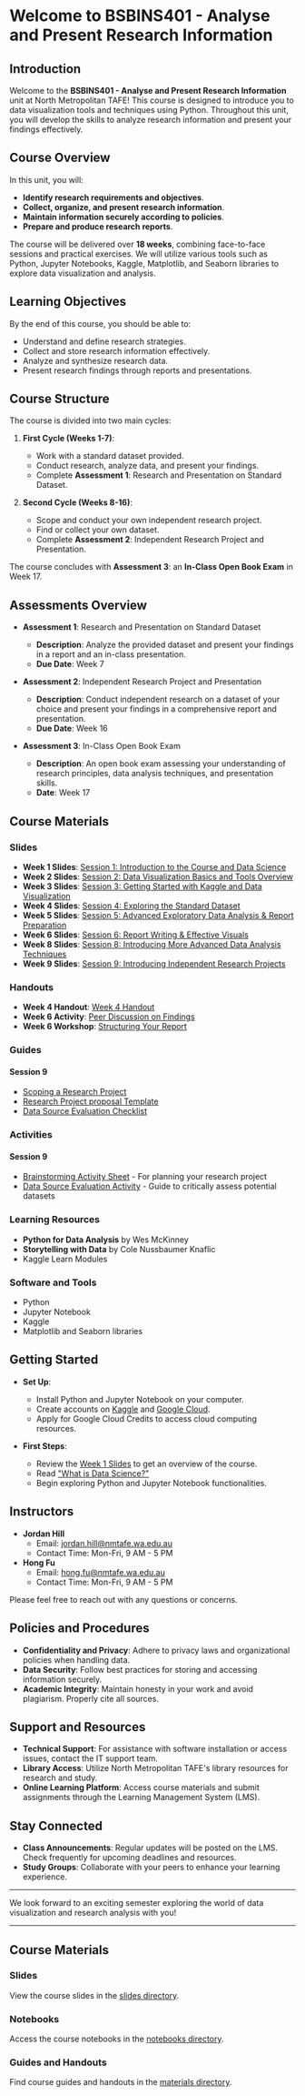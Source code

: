 
# Welcome to BSBINS401 - Analyse and Present Research Information

## Introduction

Welcome to the **BSBINS401 - Analyse and Present Research Information** unit at North Metropolitan TAFE! This course is designed to introduce you to data visualization tools and techniques using Python. Throughout this unit, you will develop the skills to analyze research information and present your findings effectively.

## Course Overview

In this unit, you will:

- **Identify research requirements and objectives**.
- **Collect, organize, and present research information**.
- **Maintain information securely according to policies**.
- **Prepare and produce research reports**.

The course will be delivered over **18 weeks**, combining face-to-face sessions and practical exercises. We will utilize various tools such as Python, Jupyter Notebooks, Kaggle, Matplotlib, and Seaborn libraries to explore data visualization and analysis.

## Learning Objectives

By the end of this course, you should be able to:

- Understand and define research strategies.
- Collect and store research information effectively.
- Analyze and synthesize research data.
- Present research findings through reports and presentations.

## Course Structure

The course is divided into two main cycles:

1. **First Cycle (Weeks 1-7)**:
   - Work with a standard dataset provided.
   - Conduct research, analyze data, and present your findings.
   - Complete **Assessment 1**: Research and Presentation on Standard Dataset.

2. **Second Cycle (Weeks 8-16)**:
   - Scope and conduct your own independent research project.
   - Find or collect your own dataset.
   - Complete **Assessment 2**: Independent Research Project and Presentation.

The course concludes with **Assessment 3**: an **In-Class Open Book Exam** in Week 17.

## Assessments Overview

- **Assessment 1**: Research and Presentation on Standard Dataset
  - **Description**: Analyze the provided dataset and present your findings in a report and an in-class presentation.
  - **Due Date**: Week 7

- **Assessment 2**: Independent Research Project and Presentation
  - **Description**: Conduct independent research on a dataset of your choice and present your findings in a comprehensive report and presentation.
  - **Due Date**: Week 16

- **Assessment 3**: In-Class Open Book Exam
  - **Description**: An open book exam assessing your understanding of research principles, data analysis techniques, and presentation skills.
  - **Date**: Week 17

## Course Materials

### Slides
- **Week 1 Slides**: [Session 1: Introduction to the Course and Data Science](week_1.html)
- **Week 2 Slides**: [Session 2: Data Visualization Basics and Tools Overview](week_2.html)
- **Week 3 Slides**: [Session 3: Getting Started with Kaggle and Data Visualization](week_3.html)
- **Week 4 Slides**: [Session 4: Exploring the Standard Dataset](week_4.html)
- **Week 5 Slides**: [Session 5: Advanced Exploratory Data Analysis & Report Preparation](week_5.html)
- **Week 6 Slides**: [Session 6: Report Writing & Effective Visuals](week_6.html)
- **Week 8 Slides**: [Session 8: Introducing More Advanced Data Analysis Techniques](week_8.html)
- **Week 9 Slides**: [Session 9: Introducing Independent Research Projects](week_9.html)

### Handouts
- **Week 4 Handout**: [Week 4 Handout](handouts/week_4.html)
- **Week 6 Activity**: [Peer Discussion on Findings](handouts/week_6_activity.md)
- **Week 6 Workshop**: [Structuring Your Report](handouts/week_6_workshop.md)

### Guides

#### Session 9
- [Scoping a Research Project](guides/scoping-a-research-project.md)
- [Research Project proposal Template](guides/research-project-proposal-template.md)
- [Data Source Evaluation Checklist](guides/data-source-evaluation-checklist)


### Activities

#### Session 9
- [Brainstorming Activity Sheet](activities/brainstorming.md) - For planning your research project
- [Data Source Evaluation Activity](activities/data-sources.md) - Guide to critically assess potential datasets



### Learning Resources
- **Python for Data Analysis** by Wes McKinney
- **Storytelling with Data** by Cole Nussbaumer Knaflic
- Kaggle Learn Modules

### Software and Tools
  - Python
  - Jupyter Notebook
  - Kaggle
  - Matplotlib and Seaborn libraries

## Getting Started

- **Set Up**:
  - Install Python and Jupyter Notebook on your computer.
  - Create accounts on [Kaggle](https://www.kaggle.com/) and [Google Cloud](https://cloud.google.com/edu).
  - Apply for Google Cloud Credits to access cloud computing resources.

- **First Steps**:
  - Review the [Week 1 Slides](week_1.html) to get an overview of the course.
  - Read ["What is Data Science?"](https://www.ibm.com/cloud/learn/data-science-introduction)
  - Begin exploring Python and Jupyter Notebook functionalities.

## Instructors

- **Jordan Hill**
  - Email: [jordan.hill@nmtafe.wa.edu.au](mailto:jordan.hill@nmtafe.wa.edu.au)
  - Contact Time: Mon-Fri, 9 AM - 5 PM
- **Hong Fu**
  - Email: [hong.fu@nmtafe.wa.edu.au](mailto:hong.fu@nmtafe.wa.edu.au)
  - Contact Time: Mon-Fri, 9 AM - 5 PM

Please feel free to reach out with any questions or concerns.

## Policies and Procedures

- **Confidentiality and Privacy**: Adhere to privacy laws and organizational policies when handling data.
- **Data Security**: Follow best practices for storing and accessing information securely.
- **Academic Integrity**: Maintain honesty in your work and avoid plagiarism. Properly cite all sources.

## Support and Resources

- **Technical Support**: For assistance with software installation or access issues, contact the IT support team.
- **Library Access**: Utilize North Metropolitan TAFE's library resources for research and study.
- **Online Learning Platform**: Access course materials and submit assignments through the Learning Management System (LMS).

## Stay Connected

- **Class Announcements**: Regular updates will be posted on the LMS. Check frequently for upcoming deadlines and resources.
- **Study Groups**: Collaborate with your peers to enhance your learning experience.

---

We look forward to an exciting semester exploring the world of data visualization and research analysis with you!

---

## Course Materials

### Slides
View the course slides in the [slides directory](slides/).

### Notebooks
Access the course notebooks in the [notebooks directory](notebooks/).

### Guides and Handouts
Find course guides and handouts in the [materials directory](materials/).


